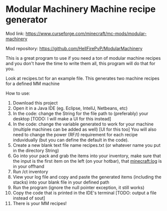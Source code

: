 # Modular Machinery Machine recipe generator

Mod link: https://www.curseforge.com/minecraft/mc-mods/modular-machinery

Mod repository: https://github.com/HellFirePvP/ModularMachinery

This is a great program to use if you need a ton of modular machine recipes and you don't have the time to write them all, this program will do that for you.

Look at recipes.txt for an example file. This generates two machine recipes for a defined MM machine

How to use:
1. Download this project
2. Open it in a Java IDE (eg. Eclipse, IntellJ, Netbeans, etc)
3. In the code: change the String for the file path to (preferably) your desktop [TODO: I will make a UI for this instead]
4. In the code: change the variable generated to work for your machine (multiple machines can be added as well) [UI for this too] You will also need to change the power (RF/t) requirement for each recipe induvidually (but you can define the default in the code).
5. Create a new blank text file name recipes.txt (or whatever name you put in the directory String)
6. Go into your pack and grab the items into your inventory, 
  make sure that the input is the first item on the left (on your hotbar), that <minecraft:log> is in your offhand
7. Run /ct inventory
8. View your log file and copy and paste the generated items (including the stacks) into your blank file in your defined path
9. Run the program (ignore the null pointer exception, it still works)
10. Copy the code that is printed in the IDE's terminal [TODO: output a file instead of sout]
11. There is your MM recipes!
